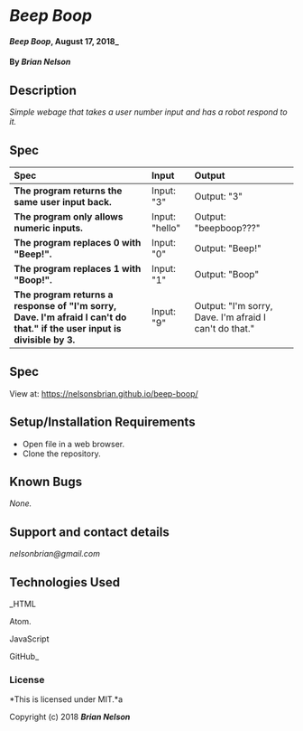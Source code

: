 # _Beep Boop_

#### _Beep Boop_, August 17, 2018_

#### By _**Brian Nelson**_

## Description

_Simple webage that takes a user number input and has a robot respond to it._

## Spec

| Spec | Input | Output |
| :-------------     | :------------- | :------------- |
| **The program returns the same user input back.** | Input: "3" | Output: "3" |
| **The program only allows numeric inputs.** | Input: "hello" | Output: "beepboop???" |
| **The program replaces 0 with "Beep!".** | Input: "0" | Output: "Beep!" |
| **The program replaces 1 with "Boop!".** | Input: "1" | Output: "Boop" |
| **The program returns a response of "I'm sorry, Dave. I'm afraid I can't do that." if the user input is divisible by 3.** | Input: "9" | Output: "I'm sorry, Dave. I'm afraid I can't do that." |

## Spec
  View at: https://nelsonsbrian.github.io/beep-boop/

## Setup/Installation Requirements

* Open file in a web browser.
* Clone the repository.
## Known Bugs

_None._

## Support and contact details

_nelsonbrian@gmail.com_

## Technologies Used

_HTML

Atom.

JavaScript

GitHub_

### License

*This is licensed under MIT.*a

Copyright (c) 2018 **_Brian Nelson_**
